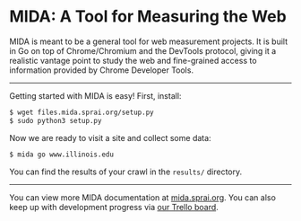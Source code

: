 # MIDA: A Tool for Measuring the Web

MIDA is meant to be a general tool for web measurement projects. It is built in Go 
on top of Chrome/Chromium and the DevTools protocol, giving it a realistic vantage point
to study the web and fine-grained access to information provided by Chrome Developer Tools.

---

Getting started with MIDA is easy! First, install:

```bash
$ wget files.mida.sprai.org/setup.py
$ sudo python3 setup.py 
```

Now we are ready to visit a site and collect some data:
```bash
$ mida go www.illinois.edu
```

You can find the results of your crawl in the `results/` directory.

---

You can view more MIDA documentation at [mida.sprai.org](https://mida.sprai.org). You can also
keep up with development progress via [our Trello board](https://trello.com/b/KSpQS5jk/mida).
